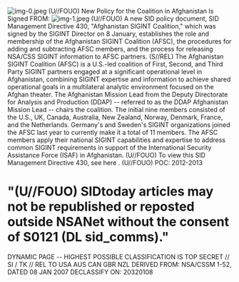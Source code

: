 ![img-0.jpeg](img-0.jpeg)
(U//FOUO) New Policy for the Coalition in Afghanistan Is Signed FROM:
![img-1.jpeg](img-1.jpeg)
(U//FOUO) A new SID policy document, SID Management Directive 430, "Afghanistan SIGINT Coalition," which was signed by the SIGINT Director on 8 January, establishes the role and membership of the Afghanistan SIGINT Coalition (AFSC), the procedures for adding and subtracting AFSC members, and the process for releasing NSA/CSS SIGINT information to AFSC partners.
(S//REL) The Afghanistan SIGINT Coalition (AFSC) is a U.S.-led coalition of First, Second, and Third Party SIGINT partners engaged at a significant operational level in Afghanistan, combining SIGINT expertise and information to achieve shared operational goals in a multilateral analytic environment focused on the Afghan theater. The Afghanistan Mission Lead from the Deputy Directorate for Analysis and Production (DDAP) -- referred to as the DDAP Afghanistan Mission Lead -- chairs the coalition. The initial nine members consisted of the U.S., UK, Canada, Australia, New Zealand, Norway, Denmark, France, and the Netherlands. Germany's and Sweden's SIGINT organizations joined the AFSC last year to currently make it a total of 11 members. The AFSC members apply their national SIGINT capabilities and expertise to address common SIGINT requirements in support of the International Security Assistance Force (ISAF) in Afghanistan.
(U//FOUO) To view this SID Management Directive 430, see here .
(U//FOUO) POC: 2012-2013

# "(U//FOUO) SIDtoday articles may not be republished or reposted outside NSANet without the consent of S0121 (DL sid_comms)." 

DYNAMIC PAGE -- HIGHEST POSSIBLE CLASSIFICATION IS TOP SECRET // SI / TK // REL TO USA AUS CAN GBR NZL DERIVED FROM: NSA/CSSM 1-52, DATED 08 JAN 2007 DECLASSIFY ON: 20320108
